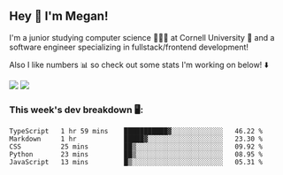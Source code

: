 ## Hey 👋 I'm Megan! 
I'm a junior studying computer science 👩🏻‍💻 at Cornell University 🐻 and a software engineer specializing in fullstack/frontend development!

Also I like numbers 📊 so check out some stats I'm working on below! ⬇️

<img src="https://github-readme-stats.vercel.app/api?username=meganyin13&show_icons=true&hide=stars&count_private=true" />

<img src="https://github-readme-stats.vercel.app/api/top-langs/?username=meganyin13&layout=compact&hide=Jupyter%20Notebook" />

### This week's dev breakdown 🖥:
<!--START_SECTION:waka-->
```text
TypeScript   1 hr 59 mins    ███████████▓░░░░░░░░░░░░░   46.22 % 
Markdown     1 hr            █████▓░░░░░░░░░░░░░░░░░░░   23.30 % 
CSS          25 mins         ██▒░░░░░░░░░░░░░░░░░░░░░░   09.92 % 
Python       23 mins         ██▒░░░░░░░░░░░░░░░░░░░░░░   08.95 % 
JavaScript   13 mins         █▒░░░░░░░░░░░░░░░░░░░░░░░   05.31 % 
```
<!--END_SECTION:waka-->